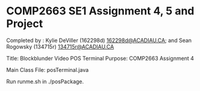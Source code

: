 # COMP2663 SE1 Assignment 4, 5 and Project

Completed by :
Kylie DeViller (162298d) <162298d@ACADIAU.CA>; and
Sean Rogowsky (134715r) <134715r@ACADIAU.CA> 


 Title:            Blockblunder Video POS Terminal
 Purpose:          COMP2663 Assignment 4
 
 Main Class File:  posTerminal.java


Run runme.sh in ./posPackage.
